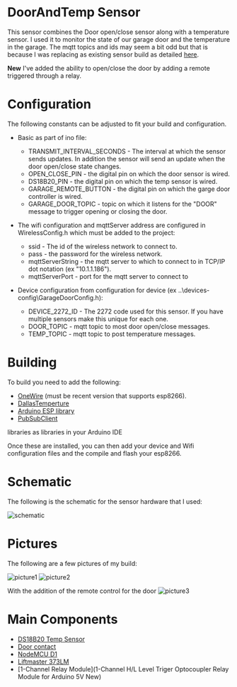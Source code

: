 # DoorAndTemp Sensor

This sensor combines the Door open/close sensor along with a temperature
sensor.  I used it to monitor the state of our garage door and
the temperature in the garage.  The mqtt topics and ids may seem a bit odd but
that is because I was replacing as existing sensor build as detailed
[here](https://github.com/mhdawson/arduino-sensors/tree/master/DoorAndTempSensor).


**New** I've added the ability to open/close the door by adding a remote
triggered through a relay.

# Configuration

The following constants can be adjusted to fit your build
and configuration.

* Basic as part of ino file:
  * TRANSMIT_INTERVAL_SECONDS - The interval at which the sensor sends
    updates.  In addition the sensor will send an update when the door
    open/close state changes.
  * OPEN_CLOSE_PIN - the digital pin on which the door sensor is wired.
  * DS18B20_PIN - the digital pin on which the temp sensor is wired.
  * GARAGE_REMOTE_BUTTON - the digital pin on which the garge door controller
    is wired.
  * GARAGE_DOOR_TOPIC - topic on which it listens for the "DOOR" message to
    trigger opening or closing the door.

* The wifi configuration and mqttServer address are configured in
  WirelessConfig.h which must be added to the project:
  * ssid - The id of the wireless network to connect to.
  * pass - the password for the wireless network.
  * mqttServerString - the mqtt server to which to connect to in
    TCP/IP dot notation (ex "10.1.1.186").
  * mqttServerPort - port for the mqtt server to connect to 

* Device configuration from configuration for device (ex ..\devices-config\GarageDoorConfig.h):
  * DEVICE_2272_ID - The 2272 code used for this sensor. If you have
    multiple sensors make this unique for each one.
  * DOOR_TOPIC - mqtt topic to most door open/close messages.
  * TEMP_TOPIC - mqtt topic to post temperature messages.

# Building

To build you need to add the following:

* [OneWire](https://github.com/PaulStoffregen/OneWire) (must be recent version
  that supports esp8266).
*  [DallasTemperture](http://milesburton.com/Main_Page?title=Dallas_Temperature_Control_Library)
* [Arduino ESP library](https://github.com/esp8266/Arduino)
* [PubSubClient](https://github.com/knolleary/pubsubclient)

libraries as libraries in your Arduino IDE

Once these are installed, you can then add your device and
Wifi configuration files and the compile and flash your esp8266.

# Schematic

The following is the schematic for the sensor hardware that I
used:

![schematic](https://raw.githubusercontent.com/mhdawson/arduino-esp8266/master/pictures/esp-door-diag.jpg)

# Pictures

The following are a few pictures of my build:

![picture1](https://raw.githubusercontent.com/mhdawson/arduino-esp8266/master/pictures/esp-door-pict1.jpg)
![picture2](https://raw.githubusercontent.com/mhdawson/arduino-esp8266/master/pictures/esp-door-pict2.jpg)

With the addition of the remote control for the door
![picture3](https://raw.githubusercontent.com/mhdawson/arduino-esp8266/master/pictures/esp-door-pict3.jpg)

# Main Components

* [DS18B20 Temp Sensor](http://www.ebay.ca/itm/10PCS-Waterproof-Digital-Thermal-Probe-or-Sensor-DS18B20-/130702483183?hash=item1e6e799eef)
* [Door contact](http://www.ebay.ca/itm/5-Set-Recessed-Door-Window-Contact-Magnetic-Reed-Switch-Sensor-Security-Alarm-/381198534569?hash=item58c13407a9:g:U7IAAOSw-7RVCm9F)
* [NodeMCU D1](http://www.ebay.com/itm/NodeMCU-Lua-ESP-12-WeMos-D1-Mini-WIFI-4M-Bytes-Development-Board-Module-ESP8266-/321989574625)
* [Liftmaster 373LM](http://www.ebay.ca/itm/139-53753-Liftmaster-compatible-Remote-370LM-371LM-372LM-373LM-374LM-139-18191-/112300428115?hash=item1a25a08b53:g:IzcAAOSwvflZW8Ez)
* [1-Channel Relay Module](1-Channel H/L Level Triger Optocoupler Relay Module for Arduino 5V New)

